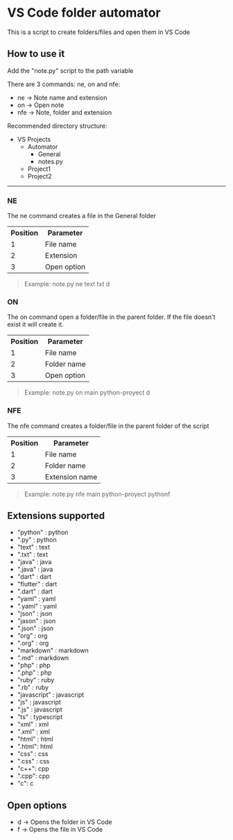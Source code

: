 # VS Code folder automator

This is a script to create folders/files and open them in VS Code 


## How to use it

Add the "note.py" script to the path variable

There are 3 commands: ne, on and nfe:
- ne -> Note name and extension
- on -> Open note
- nfe -> Note, folder and extension

Recommended directory structure:


* VS Projects
    * Automator
        * General
        * notes.py
    * Project1
    * Project2

_________________

### NE

The ne command creates a file in the General folder

<html>
    <table>
        <tr>
            <th>Position</th>
            <th>Parameter</th>
        </tr>
        <tr>
            <td>1</td>
            <td>File name</td>
        </tr>
        <tr>
            <td>2</td>
            <td>Extension</td>
        </tr>
        <tr>
            <td>3</td>
            <td>Open option</td>
        </tr>
    </table>
</html>

>Example: note.py ne text txt d

                
    

### ON

The on command open a folder/file in the parent folder. If the file doesn't exist it will create it. 


<html>
    <table>
        <tr>
            <th>Position</th>
            <th>Parameter</th>
        </tr>
        <tr>
            <td>1</td>
            <td>File name</td>
        </tr>
        <tr>
            <td>2</td>
            <td>Folder name</td>
        </tr>
        <tr>
            <td>3</td>
            <td>Open option</td>
        </tr>
    </table>
</html>

>Example: note.py on main python-proyect d



### NFE

The nfe command creates a folder/file in the parent folder of the script 

<html>
    <table>
        <tr>
            <th>Position</th>
            <th>Parameter</th>
        </tr>
        <tr>
            <td>1</td>
            <td>File name</td>
        </tr>
        <tr>
            <td>2</td>
            <td>Folder name</td>
        </tr>
        <tr>
            <td>3</td>
            <td>Extension name</td>
        </tr>
    </table>
</html>

>Example: note.py nfe main python-proyect pythonf 



## Extensions supported

- "python" : python
- ".py" : python
- "text" : text
- ".txt" : text
- "java" : java
- ".java" : java
- "dart" : dart
- "flutter" : dart
- ".dart" : dart
- "yaml" : yaml
- ".yaml" : yaml
- "json" : json
- "jason" : json
- ".json" : json
- "org" : org
- ".org" : org
- "markdown" : markdown
- ".md" : markdown
- "php" : php
- ".php" : php
- "ruby" : ruby
- ".rb" : ruby
- "javascript" : javascript
- "js" : javascript
- ".js" : javascript
- "ts" : typescript
- "xml" : xml
- ".xml" : xml
- "html" : html
- ".html": html
- "css" : css
- ".css" : css
- "c++": cpp
- ".cpp": cpp
- "c": c


## Open options

- d -> Opens the folder in VS Code 
- f -> Opens the file in VS Code
